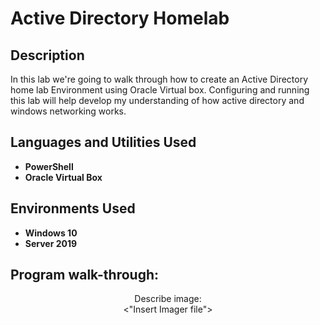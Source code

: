 <h1>Active Directory Homelab</h1>

<h2>Description</h2>
In this lab we're going to walk through how to create an Active Directory home lab Environment using Oracle Virtual box. Configuring and running this lab will help develop my understanding of how active directory and windows networking works.
<br />


<h2>Languages and Utilities Used</h2>

- <b>PowerShell</b>
- <b>Oracle Virtual Box</b>

<h2>Environments Used </h2>

- <b>Windows 10</b>
- <b>Server 2019</b>


<h2>Program walk-through:</h2>

<p align="center">
Describe image: <br/>
<"Insert Imager file">
<br />
<br />

</p>

<!--
 ```diff
- text in red
+ text in green
! text in orange
# text in gray
@@ text in purple (and bold)@@
```
--!>
